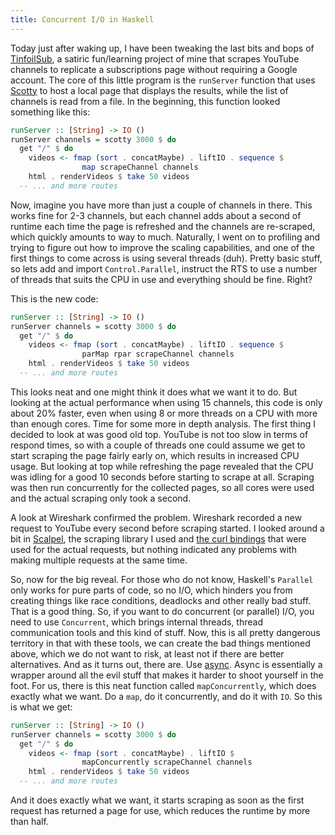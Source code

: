 ```yaml
---
title: Concurrent I/O in Haskell
---
```


Today just after waking up, I have been tweaking the last bits and bops of
[TinfoilSub](https://github.com/sulami/tinfoilsub), a satiric fun/learning
project of mine that scrapes YouTube channels to replicate a subscriptions page
without requiring a Google account. The core of this little program is the
`runServer` function that uses
[Scotty](https://hackage.haskell.org/package/scotty) to host a local page that
displays the results, while the list of channels is read from a file. In the
beginning, this function looked something like this:

```haskell
runServer :: [String] -> IO ()
runServer channels = scotty 3000 $ do
  get "/" $ do
    videos <- fmap (sort . concatMaybe) . liftIO . sequence $
                map scrapeChannel channels
    html . renderVideos $ take 50 videos
  -- ... and more routes
```

Now, imagine you have more than just a couple of channels in there. This works
fine for 2-3 channels, but each channel adds about a second of runtime each
time the page is refreshed and the channels are re-scraped, which quickly
amounts to way to much. Naturally, I went on to profiling and trying to figure
out how to improve the scaling capabilities, and one of the first things to
come across is using several threads (duh). Pretty basic stuff, so lets add and
import `Control.Parallel`, instruct the RTS to use a number of threads that
suits the CPU in use and everything should be fine. Right?

This is the new code:

```haskell
runServer :: [String] -> IO ()
runServer channels = scotty 3000 $ do
  get "/" $ do
    videos <- fmap (sort . concatMaybe) . liftIO . sequence $
                parMap rpar scrapeChannel channels
    html . renderVideos $ take 50 videos
  -- ... and more routes
```

This looks neat and one might think it does what we want it to do. But looking
at the actual performance when using 15 channels, this code is only about 20%
faster, even when using 8 or more threads on a CPU with more than enough cores.
Time for some more in depth analysis. The first thing I decided to look at was
good old top. YouTube is not too slow in terms of respond times, so with a
couple of threads one could assume we get to start scraping the page fairly
early on, which results in increased CPU usage. But looking at top while
refreshing the page revealed that the CPU was idling for a good 10 seconds
before starting to scrape at all. Scraping was then run concurrently for the
collected pages, so all cores were used and the actual scraping only took a
second.

A look at Wireshark confirmed the problem. Wireshark recorded a new request
to YouTube every second before scraping started. I looked around a bit in
[Scalpel](https://hackage.haskell.org/package/scalpel), the scraping library I
used and [the curl bindings](https://hackage.haskell.org/package/curl) that
were used for the actual requests, but nothing indicated any problems with
making multiple requests at the same time.

So, now for the big reveal. For those who do not know, Haskell's `Parallel`
only works for pure parts of code, so no I/O, which hinders you from creating
things like race conditions, deadlocks and other really bad stuff. That is a
good thing. So, if you want to do concurrent (or parallel) I/O, you need to use
`Concurrent`, which brings internal threads, thread communication tools and
this kind of stuff. Now, this is all pretty dangerous territory in that with
these tools, we can create the bad things mentioned above, which we do not want
to risk, at least not if there are better alternatives. And as it turns out,
there are. Use [async](https://hackage.haskell.org/package/async). Async is
essentially a wrapper around all the evil stuff that makes it harder to shoot
yourself in the foot. For us, there is this neat function called
`mapConcurrently`, which does exactly what we want. Do a `map`, do it
concurrently, and do it with `IO`. So this is what we get:

```haskell
runServer :: [String] -> IO ()
runServer channels = scotty 3000 $ do
  get "/" $ do
    videos <- fmap (sort . concatMaybe) . liftIO $
                mapConcurrently scrapeChannel channels
    html . renderVideos $ take 50 videos
  -- ... and more routes
```

And it does exactly what we want, it starts scraping as soon as the first
request has returned a page for use, which reduces the runtime by more than
half.

